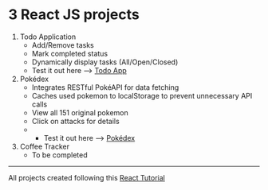 # 3 React JS projects
1. Todo Application
   - Add/Remove tasks
   - Mark completed status
   - Dynamically display tasks (All/Open/Closed)
   - Test it out here --> [Todo App](https://c00l-t0d0-app.netlify.app/)
2. Pokédex
   - Integrates RESTful PokéAPI for data fetching
   - Caches used pokemon to localStorage to prevent unnecessary API calls
   - View all 151 original pokemon
   - Click on attacks for details
   - - Test it out here --> [Pokédex](https://annas-pokedex.netlify.app/)
3. Coffee Tracker
   - To be completed

---
All projects created following this [React Tutorial](https://www.youtube.com/watch?v=iKpkVKubvKk)
